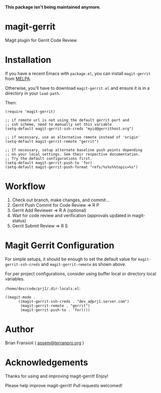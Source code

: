 **This package isn't being maintained anymore.**

magit-gerrit
============

Magit plugin for Gerrit Code Review


Installation
============

If you have a recent Emacs with `package.el`, you can install `magit-gerrit`
from [MELPA](http://melpa.milkbox.net/).

Otherwise, you'll have to download `magit-gerrit.el` and ensure it is in
a directory in your `load-path`.

Then:

```
(require 'magit-gerrit)

;; if remote url is not using the default gerrit port and
;; ssh scheme, need to manually set this variable
(setq-default magit-gerrit-ssh-creds "myid@gerrithost.org")

;; if necessary, use an alternative remote instead of 'origin'
(setq-default magit-gerrit-remote "gerrit")

;; If necessary, setup alternate baseline push points depending
;; on your local settings. See their respective documentation.
;; Try the default configurations first.
(setq-default magit-gerrit-push-to 'for)
(setq-default magit-gerrit-push-format "refs/%s%s%%topic=%s")
```


Workflow
============

1. Check out branch, make changes, and commit...
2. Gerrit Push Commit for Code Review => R P
3. Gerrit Add Reviewer => R A (optional)
4. Wait for code review and verification (approvals updated in magit-status)
5. Gerrit Submit Review => R S


Magit Gerrit Configuration
============

For simple setups, it should be enough to set the default value for
`magit-gerrit-ssh-creds` and `magit-gerrit-remote` as shown above.

For per project configurations, consider using buffer local or directory local
variables.


`/home/dev/code/prj1/.dir-locals.el`:

```
((magit-mode .
      ((magit-gerrit-ssh-creds . "dev_a@prj1.server.com")
       (magit-gerrit-remote . "gerrit")
       (magit-gerrit-push-to . 'for))))
```

Author
============

Brian Fransioli  ( assem@terranpro.org )


Acknowledgements
============

Thanks for using and improving magit-gerrit!  Enjoy!

Please help improve magit-gerrit!  Pull requests welcomed!
